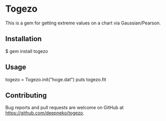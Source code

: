# Togezo

This is a gem for getting extreme values on a chart via Gaussian/Pearson.

## Installation

  $ gem install togezo

## Usage

  togezo = Togezo.init("hoge.dat")
  puts togezo.fit

## Contributing

Bug reports and pull requests are welcome on GitHub at https://github.com/deepneko/togezo.

